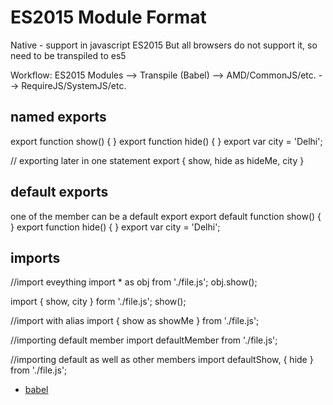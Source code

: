 # ES2015 Module Format
Native - support in javascript ES2015
But all browsers do not support it, so need to be transpiled to es5


Workflow:
ES2015 Modules --> Transpile (Babel) --> AMD/CommonJS/etc. --> RequireJS/SystemJS/etc.


## named exports
export function show() { }
export function hide() { }
export var city = 'Delhi';

// exporting later in one statement
export { show, hide as hideMe, city }

## default exports
one of the member can be a default export
export default function show() {  }
export function hide() { }
export var city = 'Delhi';

## imports
//import eveything
import * as obj from './file.js';
obj.show();

import { show, city } form './file.js';
show();

//import with alias
import { show as showMe } from './file.js';

//importing default member
import defaultMember from './file.js';

//importing default as well as other members
import defaultShow, { hide } from './file.js';

* [babel](babel.md)

